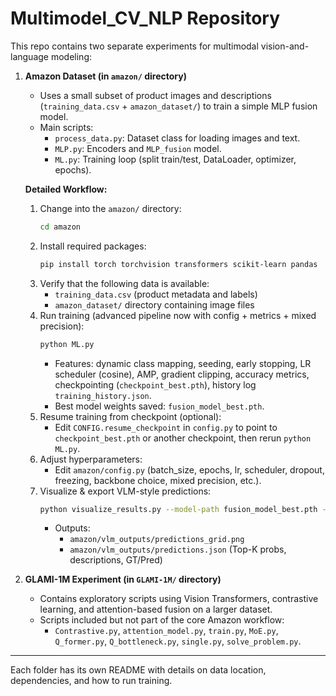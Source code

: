 # Multimodel_CV_NLP Repository

This repo contains two separate experiments for multimodal vision-and-language modeling:

1. **Amazon Dataset (in `amazon/` directory)**
   - Uses a small subset of product images and descriptions (`training_data.csv` + `amazon_dataset/`) to train a simple MLP fusion model.
   - Main scripts:
     - `process_data.py`: Dataset class for loading images and text.
     - `MLP.py`: Encoders and `MLP_fusion` model.
     - `ML.py`: Training loop (split train/test, DataLoader, optimizer, epochs).
   
   **Detailed Workflow:**
     1. Change into the `amazon/` directory:
        ```bash
        cd amazon
        ```
     2. Install required packages:
        ```bash
        pip install torch torchvision transformers scikit-learn pandas
        ```
     3. Verify that the following data is available:
        - `training_data.csv` (product metadata and labels)
        - `amazon_dataset/` directory containing image files
     4. Run training (advanced pipeline now with config + metrics + mixed precision):
        ```bash
        python ML.py
        ```
        - Features: dynamic class mapping, seeding, early stopping, LR scheduler (cosine), AMP, gradient clipping, accuracy metrics, checkpointing (`checkpoint_best.pth`), history log `training_history.json`.
        - Best model weights saved: `fusion_model_best.pth`.
     5. Resume training from checkpoint (optional):
        - Edit `CONFIG.resume_checkpoint` in `config.py` to point to `checkpoint_best.pth` or another checkpoint, then rerun `python ML.py`.
     6. Adjust hyperparameters:
        - Edit `amazon/config.py` (batch_size, epochs, lr, scheduler, dropout, freezing, backbone choice, mixed precision, etc.).
     7. Visualize & export VLM-style predictions:
        ```bash
        python visualize_results.py --model-path fusion_model_best.pth --num-samples 6 --top-k 5
        ```
        - Outputs:
          - `amazon/vlm_outputs/predictions_grid.png`
          - `amazon/vlm_outputs/predictions.json` (Top-K probs, descriptions, GT/Pred)

2. **GLAMI-1M Experiment (in `GLAMI-1M/` directory)**
   - Contains exploratory scripts using Vision Transformers, contrastive learning, and attention-based fusion on a larger dataset.
   - Scripts included but not part of the core Amazon workflow:
     - `Contrastive.py`, `attention_model.py`, `train.py`, `MoE.py`, `Q_former.py`, `Q_bottleneck.py`, `single.py`, `solve_problem.py`.

---

Each folder has its own README with details on data location, dependencies, and how to run training.
